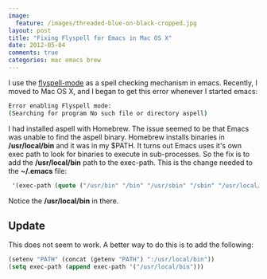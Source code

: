 ```yaml
---
image:
  feature: /images/threaded-blue-on-black-cropped.jpg
layout: post
title: "Fixing Flyspell for Emacs in Mac OS X"
date: 2012-05-04
comments: true
categories: mac emacs brew
---
```

I use the <a href="http://www.emacswiki.org/emacs/FlySpell">flyspell-mode</a> as a spell checking mechanism in emacs. Recently, I moved to Mac OS X, and I began to get this error whenever I started emacs:

```bash
Error enabling Flyspell mode:
(Searching for program No such file or directory aspell)
```

I had installed aspell with Homebrew. The issue seemed to be that Emacs was unable to find the aspell binary. Homebrew installs binaries in **/usr/local/bin** and it was in my $PATH. It turns out Emacs uses it's own exec path to look for binaries to execute in sub-processes. So the fix is to add the **/usr/local/bin** path to the exec-path. This is the change needed to the **~/.emacs** file:

```lisp
 '(exec-path (quote ("/usr/bin" "/bin" "/usr/sbin" "/sbin" "/usr/local/bin"))))
```

Notice the **/usr/local/bin** in there.

## Update
This does not seem to work. A better way to do this is to add the
following:

```lisp
(setenv "PATH" (concat (getenv "PATH") ":/usr/local/bin"))
(setq exec-path (append exec-path '("/usr/local/bin")))
```
